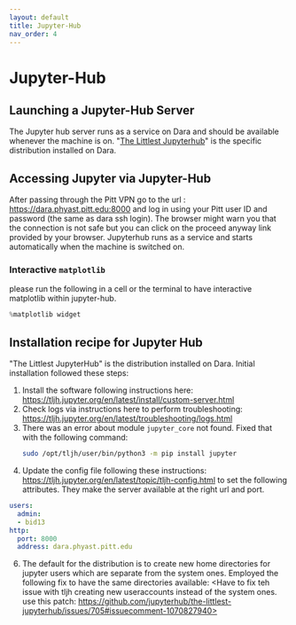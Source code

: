 ```yaml
---
layout: default
title: Jupyter-Hub
nav_order: 4
---
```

# Jupyter-Hub

## Launching a Jupyter-Hub Server  
The Jupyter hub server runs as a service on Dara and should be available whenever the machine is on. "[The Littlest Jupyterhub](https://tljh.jupyter.org/en/latest/index.html)" is the specific distribution installed on Dara.  




## Accessing Jupyter via Jupyter-Hub
    
After passing through the Pitt VPN go to the url : <https://dara.phyast.pitt.edu:8000> and log in using your Pitt user ID and password (the same as dara ssh login). The browser might warn you that the connection is not safe but you can click on the proceed anyway link provided by your browser. Jupyterhub runs as a service and starts automatically when the machine is switched on.    

### Interactive `matplotlib`
please run the following in a cell or the terminal to have interactive matplotlib within jupyter-hub.
```python
%matplotlib widget
```

## Installation recipe for Jupyter Hub

"The Littlest JupyterHub" is the distribution installed on Dara. Initial installation followed these steps:
1. Install the software following instructions here: <https://tljh.jupyter.org/en/latest/install/custom-server.html>
2. Check logs via instructions here to perform troubleshooting: <https://tljh.jupyter.org/en/latest/troubleshooting/logs.html>
3. There was an error about module `jupyter_core` not found. Fixed that with the following command:
   ```bash
   sudo /opt/tljh/user/bin/python3 -m pip install jupyter
   ```
5. Update the config file following these instructions: <https://tljh.jupyter.org/en/latest/topic/tljh-config.html> to set the following attributes. They make the server available at the right url and port.
```yaml
users:
  admin:
  - bid13
http:
  port: 8000
  address: dara.phyast.pitt.edu

```
6. The default for the distribution is to create new home directories for jupyter users which are separate from the system ones. Employed the following fix to have the same directories available: <Have to fix teh issue with tljh creating new useraccounts instead of the system ones. 
use this patch: https://github.com/jupyterhub/the-littlest-jupyterhub/issues/705#issuecomment-1070827940>
